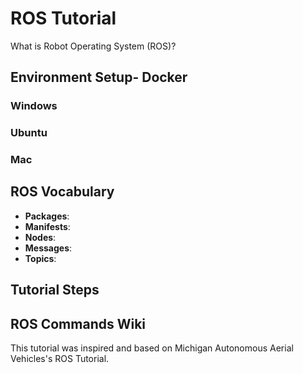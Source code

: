 # ROS Tutorial

What is Robot Operating System (ROS)?

## Environment Setup- Docker ##

### Windows ###

### Ubuntu ###

### Mac ###

## ROS Vocabulary ##
*  **Packages**:  
*  **Manifests**: 
*  **Nodes**: 
*  **Messages**: 
*  **Topics**: 

## Tutorial Steps ##

## ROS Commands Wiki ##


This tutorial was inspired and based on Michigan Autonomous Aerial Vehicles's ROS Tutorial.
